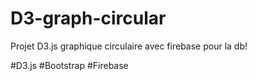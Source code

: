 # D3-graph-circular
Projet D3.js graphique circulaire avec firebase pour la db!

#D3.js
#Bootstrap
#Firebase
